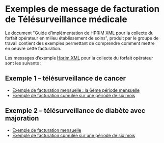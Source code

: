 # Exemples de message de facturation de Télésurveillance médicale

Le document "Guide d’implémentation de HPRIM XML pour la collecte du forfait opérateur en milieu établissement de soins", produit par le groupe de travail contient des exemples permettant de comprendre comment mettre en oeuvre cette facturation. 

Les messages d’exemple [Hprim XML](https://www.interopsante.org/412_p_19348/documents-publics.html) pour la collecte du forfait opérateur sont les suivants : 

## Exemple 1 – télésurveillance de cancer

- [Exemple de facturation mensuelle : la 6ème période mensuelle](exemples/ExempleTLScancerFluxForfaitOperateur_HprimXml_mensuelleV5.xml)
- [Exemple de facturation cumulée sur une période de six mois](exemples/ExempleTLScancerFluxForfaitOperateur_HprimXml_semestrielV5.xml)

## Exemple 2 – télésurveillance de diabète avec majoration

- [Exemple de facturation mensuelle](ExempleTLSdiabeteFluxForfaitOperateur_HprimXml_mensuelle_avec_majorationV3.xml)
- [Exemple de facturation cumulée sur une période de six mois](ExempleTLSdiabeteFluxForfaitOperateur_HprimXml_semestriel_avec_majorationV3.xml)
